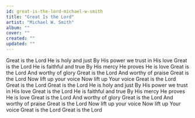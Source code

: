 ```yaml
---
id: great-is-the-lord-michael-w-smith
title: "Great Is the Lord"
artist: "Michael W. Smith"
album: ""
cover: ""
created: ""
updated: ""
---
```


Great is the Lord
He is holy and just
By His power we trust in His love
Great is the Lord
He is faithful and true
By His mercy He proves He is love
Great is the Lord
And worthy of glory
Great is the Lord
And worthy of praise
Great is the Lord
Now lift up your voice
Now lift up Your voice
Great is the Lord
Great is the Lord
Great is the Lord
He is holy and just
By His power we trust in His love
Great is the Lord
He is faithful and true
By His mercy He proves He is love
Great is the Lord
And worthy of glory
Great is the Lord
And worthy of praise
Great is the Lord
Now lift up your voice
Now lift up Your voice
Great is the Lord
Great is the Lord